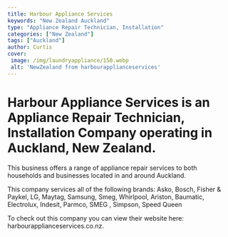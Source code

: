 ```yaml
---
title: Harbour Appliance Services
keywords: "New Zealand Auckland"
type: "Appliance Repair Technician, Installation"
categories: ["New Zealand"]
tags: ["Auckland"]
author: Curtis
cover:
 image: /img/laundryappliance/150.webp
 alt: 'NewZealand from harbourapplianceservices'
---
```


# Harbour Appliance Services is an Appliance Repair Technician, Installation Company operating in Auckland, New Zealand.

This business offers a range of appliance repair services to both households and businesses located in and around Auckland.

This company services all of the following brands: Asko, Bosch, Fisher & Paykel, LG, Maytag, Samsung, Smeg, Whirlpool, Ariston, Baumatic, Electrolux, Indesit, Parmco, SMEG , Simpson, Speed Queen

To check out this company you can view their website here: harbourapplianceservices.co.nz.
